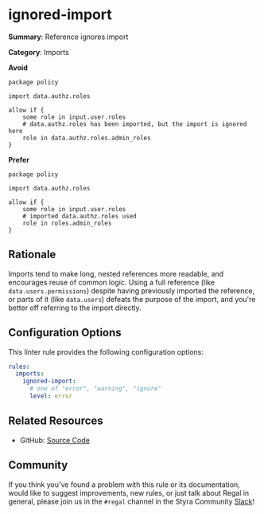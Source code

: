 # ignored-import

**Summary**: Reference ignores import

**Category**: Imports

**Avoid**
```rego
package policy

import data.authz.roles

allow if {
    some role in input.user.roles
    # data.authz.roles has been imported, but the import is ignored here
    role in data.authz.roles.admin_roles
}
```

**Prefer**
```rego
package policy

import data.authz.roles

allow if {
    some role in input.user.roles
    # imported data.authz.roles used
    role in roles.admin_roles
}
```

## Rationale

Imports tend to make long, nested references more readable, and encourages reuse of common logic. Using a full reference
(like `data.users.permissions`) despite having previously imported the reference, or parts of it (like `data.users`)
defeats the purpose of the import, and you're better off referring to the import directly.

## Configuration Options

This linter rule provides the following configuration options:

```yaml
rules:
  imports:
    ignored-import:
      # one of "error", "warning", "ignore"
      level: error
```

## Related Resources

- GitHub: [Source Code](https://github.com/open-policy-agent/regal/blob/main/bundle/regal/rules/imports/ignored-import/ignored_import.rego)

## Community

If you think you've found a problem with this rule or its documentation, would like to suggest improvements, new rules,
or just talk about Regal in general, please join us in the `#regal` channel in the Styra Community
[Slack](https://inviter.co/styra)!
